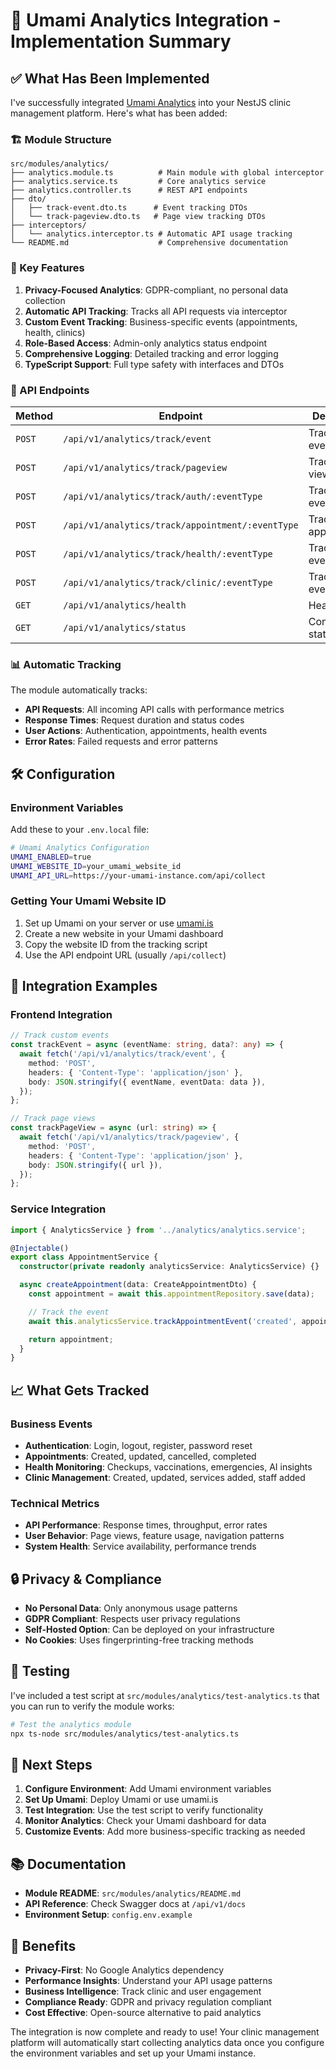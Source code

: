 # 🎯 Umami Analytics Integration - Implementation Summary

## ✅ What Has Been Implemented

I've successfully integrated [Umami Analytics](https://umami.is/) into your NestJS clinic management platform. Here's what has been added:

### 🏗️ Module Structure

```
src/modules/analytics/
├── analytics.module.ts          # Main module with global interceptor
├── analytics.service.ts         # Core analytics service
├── analytics.controller.ts      # REST API endpoints
├── dto/
│   ├── track-event.dto.ts      # Event tracking DTOs
│   └── track-pageview.dto.ts   # Page view tracking DTOs
├── interceptors/
│   └── analytics.interceptor.ts # Automatic API usage tracking
└── README.md                    # Comprehensive documentation
```

### 🔧 Key Features

1. **Privacy-Focused Analytics**: GDPR-compliant, no personal data collection
2. **Automatic API Tracking**: Tracks all API requests via interceptor
3. **Custom Event Tracking**: Business-specific events (appointments, health, clinics)
4. **Role-Based Access**: Admin-only analytics status endpoint
5. **Comprehensive Logging**: Detailed tracking and error logging
6. **TypeScript Support**: Full type safety with interfaces and DTOs

### 🚀 API Endpoints

| Method | Endpoint                                         | Description          | Access     |
| ------ | ------------------------------------------------ | -------------------- | ---------- |
| `POST` | `/api/v1/analytics/track/event`                  | Track custom events  | Public     |
| `POST` | `/api/v1/analytics/track/pageview`               | Track page views     | Public     |
| `POST` | `/api/v1/analytics/track/auth/:eventType`        | Track auth events    | Public     |
| `POST` | `/api/v1/analytics/track/appointment/:eventType` | Track appointments   | Public     |
| `POST` | `/api/v1/analytics/track/health/:eventType`      | Track health events  | Public     |
| `POST` | `/api/v1/analytics/track/clinic/:eventType`      | Track clinic events  | Public     |
| `GET`  | `/api/v1/analytics/health`                       | Health check         | Public     |
| `GET`  | `/api/v1/analytics/status`                       | Configuration status | Admin only |

### 📊 Automatic Tracking

The module automatically tracks:

- **API Requests**: All incoming API calls with performance metrics
- **Response Times**: Request duration and status codes
- **User Actions**: Authentication, appointments, health events
- **Error Rates**: Failed requests and error patterns

## 🛠️ Configuration

### Environment Variables

Add these to your `.env.local` file:

```bash
# Umami Analytics Configuration
UMAMI_ENABLED=true
UMAMI_WEBSITE_ID=your_umami_website_id
UMAMI_API_URL=https://your-umami-instance.com/api/collect
```

### Getting Your Umami Website ID

1. Set up Umami on your server or use [umami.is](https://umami.is/)
2. Create a new website in your Umami dashboard
3. Copy the website ID from the tracking script
4. Use the API endpoint URL (usually `/api/collect`)

## 🔌 Integration Examples

### Frontend Integration

```typescript
// Track custom events
const trackEvent = async (eventName: string, data?: any) => {
  await fetch('/api/v1/analytics/track/event', {
    method: 'POST',
    headers: { 'Content-Type': 'application/json' },
    body: JSON.stringify({ eventName, eventData: data }),
  });
};

// Track page views
const trackPageView = async (url: string) => {
  await fetch('/api/v1/analytics/track/pageview', {
    method: 'POST',
    headers: { 'Content-Type': 'application/json' },
    body: JSON.stringify({ url }),
  });
};
```

### Service Integration

```typescript
import { AnalyticsService } from '../analytics/analytics.service';

@Injectable()
export class AppointmentService {
  constructor(private readonly analyticsService: AnalyticsService) {}

  async createAppointment(data: CreateAppointmentDto) {
    const appointment = await this.appointmentRepository.save(data);

    // Track the event
    await this.analyticsService.trackAppointmentEvent('created', appointment.id, appointment.clinicId);

    return appointment;
  }
}
```

## 📈 What Gets Tracked

### Business Events

- **Authentication**: Login, logout, register, password reset
- **Appointments**: Created, updated, cancelled, completed
- **Health Monitoring**: Checkups, vaccinations, emergencies, AI insights
- **Clinic Management**: Created, updated, services added, staff added

### Technical Metrics

- **API Performance**: Response times, throughput, error rates
- **User Behavior**: Page views, feature usage, navigation patterns
- **System Health**: Service availability, performance trends

## 🔒 Privacy & Compliance

- **No Personal Data**: Only anonymous usage patterns
- **GDPR Compliant**: Respects user privacy regulations
- **Self-Hosted Option**: Can be deployed on your infrastructure
- **No Cookies**: Uses fingerprinting-free tracking methods

## 🧪 Testing

I've included a test script at `src/modules/analytics/test-analytics.ts` that you can run to verify the module works:

```bash
# Test the analytics module
npx ts-node src/modules/analytics/test-analytics.ts
```

## 🚀 Next Steps

1. **Configure Environment**: Add Umami environment variables
2. **Set Up Umami**: Deploy Umami or use umami.is
3. **Test Integration**: Use the test script to verify functionality
4. **Monitor Analytics**: Check your Umami dashboard for data
5. **Customize Events**: Add more business-specific tracking as needed

## 📚 Documentation

- **Module README**: `src/modules/analytics/README.md`
- **API Reference**: Check Swagger docs at `/api/v1/docs`
- **Environment Setup**: `config.env.example`

## 🎉 Benefits

- **Privacy-First**: No Google Analytics dependency
- **Performance Insights**: Understand your API usage patterns
- **Business Intelligence**: Track clinic and user engagement
- **Compliance Ready**: GDPR and privacy regulation compliant
- **Cost Effective**: Open-source alternative to paid analytics

The integration is now complete and ready to use! Your clinic management platform will automatically start collecting analytics data once you configure the environment variables and set up your Umami instance.
